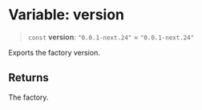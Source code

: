# Variable: version

> `const` **version**: `"0.0.1-next.24"` = `"0.0.1-next.24"`

Exports the factory version.

## Returns

The factory.
